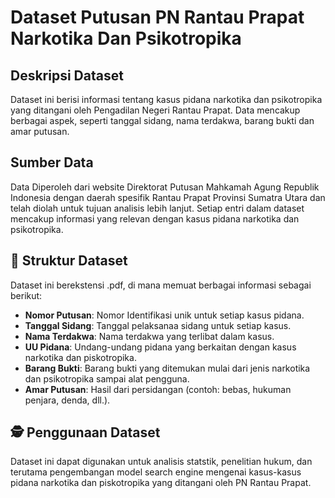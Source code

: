 # Dataset Putusan PN Rantau Prapat Narkotika Dan Psikotropika

## Deskripsi Dataset

Dataset ini berisi informasi tentang kasus pidana narkotika dan psikotropika yang ditangani oleh Pengadilan Negeri Rantau Prapat. Data mencakup berbagai aspek, seperti tanggal sidang, nama terdakwa, barang bukti dan amar putusan.

## Sumber Data

Data Diperoleh dari website Direktorat Putusan Mahkamah Agung Republik Indonesia dengan daerah spesifik Rantau Prapat Provinsi Sumatra Utara dan telah diolah untuk tujuan analisis lebih lanjut. Setiap entri dalam dataset mencakup informasi yang relevan dengan kasus pidana narkotika dan psikotropika.

## 📁 Struktur Dataset

Dataset ini berekstensi .pdf, di mana memuat berbagai informasi sebagai berikut:

- **Nomor Putusan**: Nomor Identifikasi unik untuk setiap kasus pidana.
- **Tanggal Sidang**: Tanggal pelaksanaa sidang untuk setiap kasus.
- **Nama Terdakwa**: Nama terdakwa yang terlibat dalam kasus.
- **UU Pidana**: Undang-undang pidana yang berkaitan dengan kasus narkotika dan piskotropika.
- **Barang Bukti**: Barang bukti yang ditemukan mulai dari jenis narkotika dan psikotropika sampai alat pengguna.
- **Amar Putusan**: Hasil dari persidangan (contoh: bebas, hukuman penjara, denda, dll.).

## 🕵️ Penggunaan Dataset
Dataset ini dapat digunakan untuk analisis statstik, penelitian hukum, dan terutama pengembangan model search engine mengenai kasus-kasus pidana narkotika dan piskotropika yang ditangani oleh PN Rantau Prapat.
